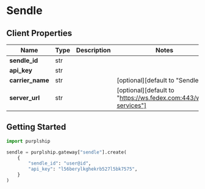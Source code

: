 # Sendle

## Client Properties

Name | Type | Description | Notes
------------ | ------------- | ------------- | -------------
**sendle_id** | str |  |
**api_key** | str |  |
**carrier_name** | str |  | [optional][default to "Sendle"]
**server_url** | str |  | [optional][default to "https://ws.fedex.com:443/web-services"]

## Getting Started

```python
import purplship

sendle = purplship.gateway["sendle"].create(
    {
        "sendle_id": "user@id",
        "api_key": "l56berylkghekrb527l5bk7575",
    }
)
```
